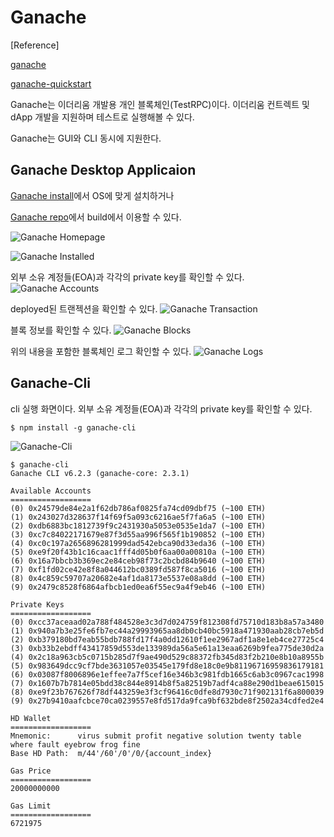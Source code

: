 # Ganache

[Reference]

[ganache](https://truffleframework.com/ganache)

[ganache-quickstart](https://truffleframework.com/docs/ganache/quickstart)

Ganache는 이더리움 개발용 개인 블록체인(TestRPC)이다.
이더리움 컨트렉트 및 dApp 개발을 지원하며 테스트로 실행해볼 수 있다.

Ganache는 GUI와 CLI 동시에 지원한다.
 
## Ganache Desktop Applicaion

[Ganache install](https://github.com/trufflesuite/ganache/releases)에서 OS에 맞게 설치하거나

[Ganache repo](https://github.com/trufflesuite/ganache)에서 build에서 이용할 수 있다.

![Ganache Homepage](assets/Ganache_homepage.png)

![Ganache Installed](assets/Ganache_installed.png)

외부 소유 계정들(EOA)과 각각의 private key를 확인할 수 있다.
![Ganache Accounts](assets/Ganache_accounts.png)


deployed된 트랜젝션을 확인할 수 있다.
![Ganache Transaction](assets/Ganache_transactions.png)


블록 정보를 확인할 수 있다.
![Ganache Blocks](assets/Ganache_blocks.png)


위의 내용을 포함한 블록체인 로그 확인할 수 있다.
![Ganache Logs](assets/Ganache_logs.png)

## Ganache-Cli

cli 실행 화면이다.
외부 소유 계정들(EOA)과 각각의 private key를 확인할 수 있다.

```
$ npm install -g ganache-cli
```

![Ganache-Cli](assets/Ganache_cli.png)

```
$ ganache-cli
Ganache CLI v6.2.3 (ganache-core: 2.3.1)

Available Accounts
==================
(0) 0x24579de84e2a1f62db786af0825fa74cd09dbf75 (~100 ETH)
(1) 0x243027d328637f14f69f5a093c6216ae5f7fa6a5 (~100 ETH)
(2) 0xdb6883bc1812739f9c2431930a5053e0535e1da7 (~100 ETH)
(3) 0xc7c84022171679e87f3d55aa996f565f1b190852 (~100 ETH)
(4) 0xc0c197a2656896281999dad542ebca90d33eda36 (~100 ETH)
(5) 0xe9f20f43b1c16caac1fff4d05b0f6aa00a00810a (~100 ETH)
(6) 0x16a7bbcb3b369ec2e84ceb98f73c2bcbd84b9640 (~100 ETH)
(7) 0xf1fd02ce42e8f8a044612bc0389fd587f8ca5016 (~100 ETH)
(8) 0x4c859c59707a20682e4af1da8173e5537e08a8dd (~100 ETH)
(9) 0x2479c8528f6864afbcb1ed0ea6f55ec9a4f9eb46 (~100 ETH)

Private Keys
==================
(0) 0xcc37aceaad02a788f484528e3c3d7d024759f812308fd75710d183b8a57a3480
(1) 0x940a7b3e25fe6fb7ec44a29993965aa8db0cb40bc5918a471930aab28cb7eb5d
(2) 0xb379180bd7eab55bdb788fd17f4a0dd12610f1ee2967adf1a8e1eb4ce27725c4
(3) 0xb33b2ebdff43417859d553de133989da56a5e61a13eaa6269b9fea775de30d2a
(4) 0x2c18a963cb5c0715b285d7f9ae490d529c88372fb345d83f2b210e8b10a8955b
(5) 0x983649dcc9cf7bde3631057e03545e179fd8e18c0e9b81196716959836179181
(6) 0x03087f8006896e1effee7a7f5cef16e346b3c981fdb1665c6ab3c0967cac1998
(7) 0x1607b7b7814e05bdd38c844e8914b8f5a82519b7adf4ca88e290d1beae615015
(8) 0xe9f23b767626f78df443259e3f3cf96416c0dfe8d7930c71f902131f6a800039
(9) 0x27b9410aafcbce70ca0239557e8fd517da9fca9bf632bde8f2502a34cdfed2e4

HD Wallet
==================
Mnemonic:      virus submit profit negative solution twenty table where fault eyebrow frog fine
Base HD Path:  m/44'/60'/0'/0/{account_index}

Gas Price
==================
20000000000

Gas Limit
==================
6721975
```